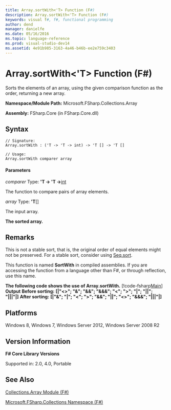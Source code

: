 ```yaml
---
title: Array.sortWith<'T> Function (F#)
description: Array.sortWith<'T> Function (F#)
keywords: visual f#, f#, functional programming
author: dend
manager: danielfe
ms.date: 05/16/2016
ms.topic: language-reference
ms.prod: visual-studio-dev14
ms.assetid: 4e91b985-3163-4a46-b46b-ee2e759c3403 
---
```


# Array.sortWith<'T> Function (F#)

Sorts the elements of an array, using the given comparison function as the order, returning a new array.

**Namespace/Module Path:** Microsoft.FSharp.Collections.Array

**Assembly:** FSharp.Core (in FSharp.Core.dll)


## Syntax

```
// Signature:
Array.sortWith : ('T -> 'T -> int) -> 'T [] -> 'T []

// Usage:
Array.sortWith comparer array
```

#### Parameters
*comparer*
Type: **'T -&gt; 'T -&gt;**[int](https://msdn.microsoft.com/library/025d5455-3622-4ea5-9573-3ecbd4ee1375)


The function to compare pairs of array elements.


*array*
Type: **'T**[[]](https://msdn.microsoft.com/library/def20292-9aae-4596-9275-b94e594f8493)


The input array.



**The sorted array.**
## Remarks
This is not a stable sort, that is, the original order of equal elements might not be preserved. For a stable sort, consider using [Seq.sort](https://msdn.microsoft.com/library/327ea595-e77c-4529-b61e-8c6cbf5ec92e).

This function is named **SortWith** in compiled assemblies. If you are accessing the function from a language other than F#, or through reflection, use this name.

**The following code shows the use of Array.sortWith.**
[!code-fsharp[Main](snippets/fsarrays/snippet65.fs)]
**Output**
**Before sorting:**
**[|"&lt;&gt;"; "&amp;"; "&amp;&amp;"; "&amp;&amp;&amp;"; "&lt;"; "&gt;"; "|"; "||"; "|||"|]**
**After sorting:**
**[|"&amp;"; "|"; "&lt;"; "&gt;"; "&amp;&amp;"; "||"; "&lt;&gt;"; "&amp;&amp;&amp;"; "|||"|]**
## Platforms
Windows 8, Windows 7, Windows Server 2012, Windows Server 2008 R2


## Version Information
**F# Core Library Versions**

Supported in: 2.0, 4.0, Portable




## See Also
[Collections.Array Module &#40;F&#35;&#41;](Collections.Array-Module-%5BFSharp%5D.md)

[Microsoft.FSharp.Collections Namespace &#40;F&#35;&#41;](Microsoft.FSharp.Collections-Namespace-%5BFSharp%5D.md)

